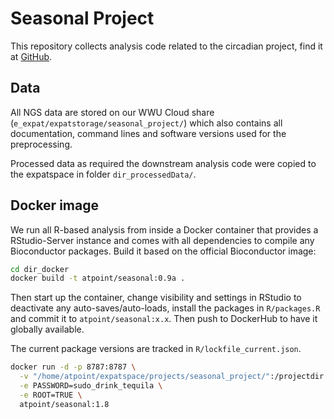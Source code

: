 
# Seasonal Project

This repository collects analysis code related to the circadian project, find it 
at [GitHub](https://github.com/ATpoint/seasonal_project).

## Data

All NGS data are stored on our WWU Cloud share (`e_expat/expatstorage/seasonal_project/`) which also contains all
documentation, command lines and software versions used for the preprocessing.

Processed data as required the downstream analysis code were copied to the expatspace in folder `dir_processedData/`.

## Docker image

We run all R-based analysis from inside a Docker container that provides a RStudio-Server
instance and comes with all dependencies to compile any Bioconductor packages.
Build it based on the official Bioconductor image:

```bash
cd dir_docker
docker build -t atpoint/seasonal:0.9a .
```

Then start up the container, change visibility and settings in RStudio to deactivate any auto-saves/auto-loads,
install the packages in `R/packages.R` and commit it to `atpoint/seasonal:x.x`. Then push to DockerHub to have
it globally available.

The current package versions are tracked in `R/lockfile_current.json`.

```bash
docker run -d -p 8787:8787 \
  -v "/home/atpoint/expatspace/projects/seasonal_project/":/projectdir \
  -e PASSWORD=sudo_drink_tequila \
  -e ROOT=TRUE \
  atpoint/seasonal:1.8
```
